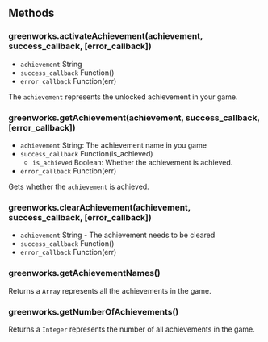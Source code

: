 ## Methods

### greenworks.activateAchievement(achievement, success_callback, [error_callback])

* `achievement` String
* `success_callback` Function()
* `error_callback` Function(err)

The `achievement` represents the unlocked achievement in your game.

### greenworks.getAchievement(achievement, success_callback, [error_callback])

* `achievement` String: The achievement name in you game
* `success_callback` Function(is_achieved)
  * `is_achieved` Boolean: Whether the achievement is achieved.
* `error_callback` Function(err)

Gets whether the `achievement` is achieved.

### greenworks.clearAchievement(achievement, success_callback, [error_callback])

* `achievement` String - The achievement needs to be cleared
* `success_callback` Function()
* `error_callback` Function(err)

### greenworks.getAchievementNames()

Returns a `Array` represents all the achievements in the game.

### greenworks.getNumberOfAchievements()

Returns a `Integer` represents the number of all achievements in the game.
